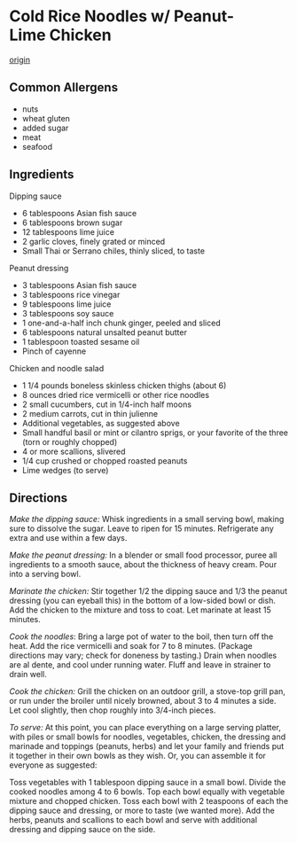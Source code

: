 # Cold Rice Noodles w/ Peanut-Lime Chicken
[origin](https://smittenkitchen.com/2012/06/cold-rice-noodles-with-peanut-lime-chicken/)

## Common Allergens
* nuts
* wheat gluten
* added sugar
* meat
* seafood

## Ingredients
Dipping sauce  
* 6 tablespoons Asian fish sauce  
* 6 tablespoons brown sugar  
* 12 tablespoons lime juice  
* 2 garlic cloves, finely grated or minced  
* Small Thai or Serrano chiles, thinly sliced, to taste

Peanut dressing  
* 3 tablespoons Asian fish sauce  
* 3 tablespoons rice vinegar  
* 9 tablespoons lime juice  
* 3 tablespoons soy sauce  
* 1 one-and-a-half inch chunk ginger, peeled and sliced  
* 6 tablespoons natural unsalted peanut butter  
* 1 tablespoon toasted sesame oil  
* Pinch of cayenne

Chicken and noodle salad  
* 1 1/4 pounds boneless skinless chicken thighs (about 6)  
* 8 ounces dried rice vermicelli or other rice noodles  
* 2 small cucumbers, cut in 1/4-inch half moons  
* 2 medium carrots, cut in thin julienne  
* Additional vegetables, as suggested above  
* Small handful basil or mint or cilantro sprigs, or your favorite of the three (torn or roughly chopped)  
* 4 or more scallions, slivered  
* 1/4 cup crushed or chopped roasted peanuts  
* Lime wedges (to serve)

## Directions
_Make the dipping sauce:_ Whisk ingredients in a small serving bowl, making sure to dissolve the sugar. Leave to ripen for 15 minutes. Refrigerate any extra and use within a few days.

_Make the peanut dressing:_ In a blender or small food processor, puree all ingredients to a smooth sauce, about the thickness of heavy cream. Pour into a serving bowl.

_Marinate the chicken:_ Stir together 1/2 the dipping sauce and 1/3 the peanut dressing (you can eyeball this) in the bottom of a low-sided bowl or dish. Add the chicken to the mixture and toss to coat. Let marinate at least 15 minutes.

_Cook the noodles_: Bring a large pot of water to the boil, then turn off the heat. Add the rice vermicelli and soak for 7 to 8 minutes. (Package directions may vary; check for doneness by tasting.) Drain when noodles are al dente, and cool under running water. Fluff and leave in strainer to drain well.

_Cook the chicken:_ Grill the chicken on an outdoor grill, a stove-top grill pan, or run under the broiler until nicely browned, about 3 to 4 minutes a side. Let cool slightly, then chop roughly into 3/4-inch pieces.

_To serve:_ At this point, you can place everything on a large serving platter, with piles or small bowls for noodles, vegetables, chicken, the dressing and marinade and toppings (peanuts, herbs) and let your family and friends put it together in their own bowls as they wish. Or, you can assemble it for everyone as suggested:

Toss vegetables with 1 tablespoon dipping sauce in a small bowl. Divide the cooked noodles among 4 to 6 bowls. Top each bowl equally with vegetable mixture and chopped chicken. Toss each bowl with 2 teaspoons of each the dipping sauce and dressing, or more to taste (we wanted more). Add the herbs, peanuts and scallions to each bowl and serve with additional dressing and dipping sauce on the side.